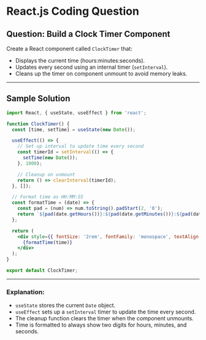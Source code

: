 # React.js Coding Question

## Question: Build a Clock Timer Component

Create a React component called `ClockTimer` that:

- Displays the current time (hours:minutes:seconds).
- Updates every second using an internal timer (`setInterval`).
- Cleans up the timer on component unmount to avoid memory leaks.

---

## Sample Solution

```jsx
import React, { useState, useEffect } from 'react';

function ClockTimer() {
  const [time, setTime] = useState(new Date());

  useEffect(() => {
    // Set up interval to update time every second
    const timerId = setInterval(() => {
      setTime(new Date());
    }, 1000);

    // Cleanup on unmount
    return () => clearInterval(timerId);
  }, []);

  // Format time as HH:MM:SS
  const formatTime = (date) => {
    const pad = (num) => num.toString().padStart(2, '0');
    return `${pad(date.getHours())}:${pad(date.getMinutes())}:${pad(date.getSeconds())}`;
  };

  return (
    <div style={{ fontSize: '2rem', fontFamily: 'monospace', textAlign: 'center', marginTop: '20px' }}>
      {formatTime(time)}
    </div>
  );
}

export default ClockTimer;
````

---

### Explanation:

* `useState` stores the current `Date` object.
* `useEffect` sets up a `setInterval` timer to update the time every second.
* The cleanup function clears the timer when the component unmounts.
* Time is formatted to always show two digits for hours, minutes, and seconds.

